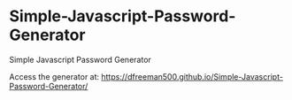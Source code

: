 # Simple-Javascript-Password-Generator
Simple Javascript Password Generator


Access the generator at: https://dfreeman500.github.io/Simple-Javascript-Password-Generator/